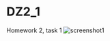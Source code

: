 # DZ2_1
Homework 2, task 1
![screenshot1](https://user-images.githubusercontent.com/30217864/28987008-1fb65492-7972-11e7-9843-39dae699e1b7.jpg)
